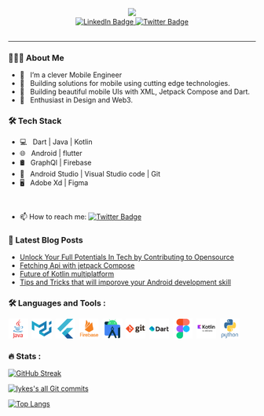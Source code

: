 <div id="header" align="center">
  <img src="https://media.giphy.com/media/M9gbBd9nbDrOTu1Mqx/giphy.gif" width="100"/>
  
  
<div id="badges">
  <a href="https://www.linkedin.com/in/emmanueldav/">
    <img src="https://img.shields.io/badge/LinkedIn-blue?style=for-the-badge&logo=linkedin&logoColor=white" alt="LinkedIn Badge"/>
  </a>
<!--   <a href="https://emmanueldav.medium.com/">
    <img src="https://img.shields.io/badge/Medium-white?style=for-the-badge&logo=Medium&logoColor=black" alt="Medium Badge"/>
  </a> -->
  <a href="https://twitter.com/EmmanuelDav_K">
    <img src="https://img.shields.io/badge/Twitter-blue?style=for-the-badge&logo=twitter&logoColor=white" alt="Twitter Badge"/>
  </a>
</div>
  
<img src="https://komarev.com/ghpvc/?username=Emmanueldav&style=flat-square&color=blue" alt=""/>
 

  
<!--   <div align="center">
  <img src="https://media.giphy.com/media/dWesBcTLavkZuG35MI/giphy.gif" width="600" height="300"/>
</div> -->
</div>

  ---
<h3> 👨🏻‍💻 About Me </h3>

- 🔭 &nbsp; I’m a clever Mobile Engineer
- 🤔 &nbsp; Building solutions for mobile using cutting edge technologies.
- 💼 &nbsp; Building beautiful mobile UIs with XML, Jetpack Compose and Dart.
- 🌱 &nbsp; Enthusiast in Design and Web3.


<h3>🛠 Tech Stack</h3>

- 💻 &nbsp; Dart | Java | Kotlin 
- 🌐 &nbsp; Android | flutter  
- 🛢 &nbsp; GraphQl | Firebase 
- 🔧 &nbsp; Android Studio | Visual Studio code | Git
- 🖥 &nbsp; Adobe Xd | Figma

<br>

  - :mailbox:  How to reach me: [![Twitter Badge](https://img.shields.io/badge/-IYKE-blue?style=flat&logo=Twitter&logoColor=white)](https://twitter.com/EmmanuelDav_K)
  
### 📕 Latest Blog Posts
<!-- BLOG-POST-LIST:START -->

- [Unlock Your Full Potentials In Tech by Contributing to Opensource](https://emmanueldav.medium.com/unlock-your-full-potentials-in-tech-by-contributing-to-open-source-2a663bd4381d)
- [Fetching Api with jetpack Compose](https://medium.com/@emmanueldav/fetching-data-from-api-in-jetpack-compose-5598fa55428d)
- [Future of Kotlin multiplatform](https://medium.com/@emmanueldav/the-future-with-kotlin-multiplatform-6e2eec6abda)
- [Tips and Tricks that will imporove your Android development skill](https://medium.com/@emmanueldav/tips-and-tricks-that-would-improve-your-skills-as-an-android-developer-7e2e81351877)
<!-- BLOG-POST-LIST:END -->


### :hammer_and_wrench: Languages and Tools :

<div>
  <img src="https://github.com/devicons/devicon/blob/master/icons/java/java-original-wordmark.svg" title="Java" alt="Java" width="40" height="40"/>&nbsp;
  <img src="https://github.com/devicons/devicon/blob/master/icons/materialui/materialui-original.svg" title="Material UI" alt="Material UI" width="40" height="40"/>&nbsp;
  <img src="https://github.com/devicons/devicon/blob/master/icons/flutter/flutter-original.svg" title="Flutter" alt="Flutter" width="40" height="40"/>&nbsp;
  <img src="https://github.com/devicons/devicon/blob/master/icons/firebase/firebase-plain-wordmark.svg" title="Firebase" alt="Firebase" width="40" height="40"/>&nbsp;
  <img src="https://github.com/devicons/devicon/blob/master/icons/androidstudio/androidstudio-original.svg" title="Android studio" alt="Android" width="40" height="40"/>&nbsp;
  <img src="https://github.com/devicons/devicon/blob/master/icons/git/git-original-wordmark.svg" title="Git" **alt="Git" width="40" height="40"/>&nbsp;
  <img src="https://github.com/devicons/devicon/blob/master/icons/dart/dart-original-wordmark.svg" title="Dart" alt="Dart" width="40" height="40"/>&nbsp;
  <img src="https://github.com/devicons/devicon/blob/master/icons/figma/figma-original.svg" title="Figma" alt="Figma" width="40" height="40"/>&nbsp;
<img src="https://github.com/devicons/devicon/blob/master/icons/kotlin/kotlin-original-wordmark.svg" title="Kotlin" alt="Kotlin" width="40" height="40"/>&nbsp;
  <img src="https://github.com/devicons/devicon/blob/master/icons/python/python-original-wordmark.svg" title="python" alt="python" width="40" height="40"/>&nbsp;
</div>

### :fire: Stats :
 [![GitHub Streak](http://github-readme-streak-stats.herokuapp.com?user=emmanueldav&theme=tokyonight)](https://git.io/streak-stats)
 
<a href="https://github.com/fatimazza">
  <img alt="Iykes's all Git commits" height="180em" src="https://github-readme-stats.vercel.app/api?username=emmanueldav&show_icons=true&theme=tokyonight&include_all_commits=true&count_private=true" />

[![Top Langs](https://github-readme-stats.vercel.app/api/top-langs/?username=emmanueldav&langs_count=4&hide=javascript&layout=compact&theme=tokyonight)](https://github.com/anuraghazra/github-readme-stats)
